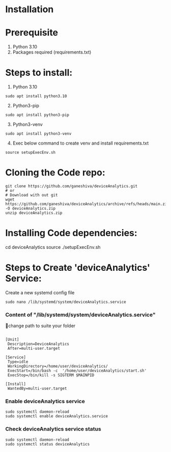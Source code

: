 # Installation

# Prerequisite

1. Python 3.10
2. Packages required (requirements.txt) 

# Steps to install:

1. Python 3.10

```console
sudo apt install python3.10
```

2. Python3-pip
```console
sudo apt install python3-pip
```

3. Python3-venv
```console
sudo apt install python3-venv
```

4. Exec below command to create venv and install requirements.txt 
```console
source setupExecEnv.sh
```

# Cloning the Code repo:

```console
git clone https://github.com/ganeshiva/deviceAnalytics.git
# or
# Download with out git 
wget https://github.com/ganeshiva/deviceAnalytics/archive/refs/heads/main.zip -O deviceAnalytics.zip
unzip deviceAnalytics.zip
```

# Installing Code dependencies:

cd deviceAnalytics
source ./setupExecEnv.sh


# Steps to Create 'deviceAnalytics' Service:

Create a new systemd config file 
```console
sudo nano /lib/systemd/system/deviceAnalytics.service
```

### Content of "/lib/systemd/system/deviceAnalytics.service"

change path to suite your folder

```console

[Unit]
 Description=DeviceAnalytics 
 After=multi-user.target

[Service]
 Type=idle
 WorkingDirectory=/home/user/deviceAnalytics/
 ExecStart=/bin/bash -c  '/home/user/deviceAnalytics/start.sh'
 ExecStop=/bin/kill -s SIGTERM $MAINPID
 
[Install]
 WantedBy=multi-user.target

```

### Enable deviceAnalytics service
```console
sudo systemctl daemon-reload
sudo systemctl enable deviceAnalytics.service
```


### Check deviceAnalytics service status 
```console
sudo systemctl daemon-reload
sudo systemctl status deviceAnalytics


```